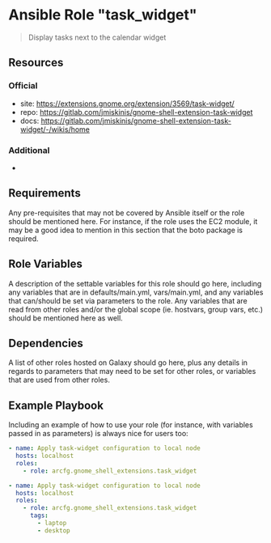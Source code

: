 # Ansible Role "task_widget"

> Display tasks next to the calendar widget

## Resources

### Official

- site: https://extensions.gnome.org/extension/3569/task-widget/
- repo: https://gitlab.com/jmiskinis/gnome-shell-extension-task-widget
- docs: https://gitlab.com/jmiskinis/gnome-shell-extension-task-widget/-/wikis/home

### Additional

-

## Requirements

Any pre-requisites that may not be covered by Ansible itself or the role should be mentioned here. For instance, if the
role uses the EC2 module, it may be a good idea to mention in this section that the boto package is required.

## Role Variables

A description of the settable variables for this role should go here, including any variables that are in
defaults/main.yml, vars/main.yml, and any variables that can/should be set via parameters to the role. Any variables
that are read from other roles and/or the global scope (ie. hostvars, group vars, etc.) should be mentioned here as
well.

## Dependencies

A list of other roles hosted on Galaxy should go here, plus any details in regards to parameters that may need to be set
for other roles, or variables that are used from other roles.

## Example Playbook

Including an example of how to use your role (for instance, with variables passed in as parameters) is always nice for
users too:

```yaml
- name: Apply task-widget configuration to local node
  hosts: localhost
  roles:
    - role: arcfg.gnome_shell_extensions.task_widget
```

```yaml
- name: Apply task-widget configuration to local node
  hosts: localhost
  roles:
    - role: arcfg.gnome_shell_extensions.task_widget
      tags:
        - laptop
        - desktop
```

